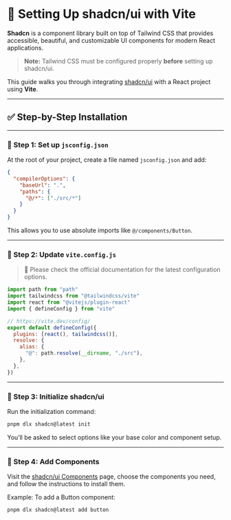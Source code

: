 # 🧱 Setting Up shadcn/ui with Vite

**Shadcn** is a component library built on top of Tailwind CSS that provides accessible, beautiful, and customizable UI components for modern React applications.

> **Note:** Tailwind CSS must be configured properly **before** setting up shadcn/ui.

This guide walks you through integrating [shadcn/ui](https://ui.shadcn.com) with a React project using **Vite**.

---

## ✅ Step-by-Step Installation

---

### 🔹 Step 1: Set up `jsconfig.json`

At the root of your project, create a file named `jsconfig.json` and add:

```json
{
  "compilerOptions": {
    "baseUrl": ".",
    "paths": {
      "@/*": ["./src/*"]
    }
  }
}
````

This allows you to use absolute imports like `@/components/Button`.

---

### 🔹 Step 2: Update `vite.config.js`

> 📌 Please check the official documentation for the latest configuration options.

```js
import path from "path"
import tailwindcss from "@tailwindcss/vite"
import react from "@vitejs/plugin-react"
import { defineConfig } from "vite"

// https://vite.dev/config/
export default defineConfig({
  plugins: [react(), tailwindcss()],
  resolve: {
    alias: {
      "@": path.resolve(__dirname, "./src"),
    },
  },
})
```

---

### 🔹 Step 3: Initialize shadcn/ui

Run the initialization command:

```bash
pnpm dlx shadcn@latest init
```

You’ll be asked to select options like your base color and component setup.

---

### 🔹 Step 4: Add Components

Visit the [shadcn/ui Components](https://ui.shadcn.com/docs/components) page, choose the components you need, and follow the instructions to install them.

Example: To add a Button component:

```bash
pnpm dlx shadcn@latest add button
```


